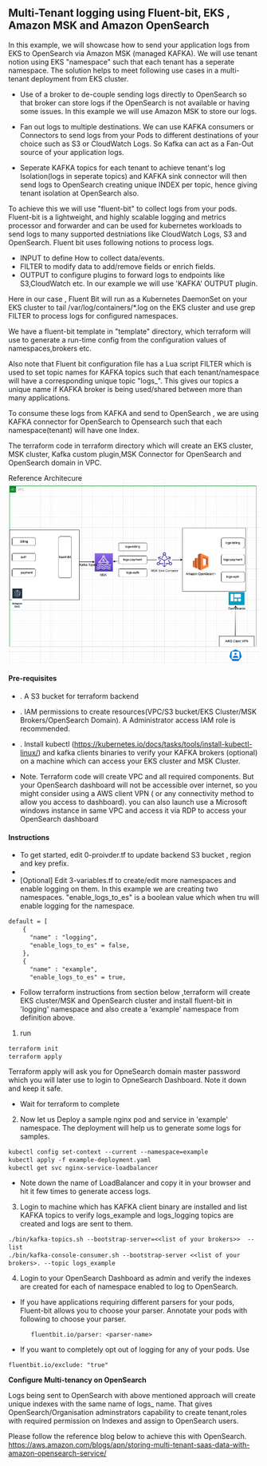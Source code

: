 ## Multi-Tenant logging using Fluent-bit, EKS , Amazon MSK and  Amazon OpenSearch

In this example, we will showcase how to send your application logs from EKS to OpenSearch via Amazon MSK (managed KAFKA). We will use tenant notion using EKS "namespace" such that each tenant has a seperate namespace.  The solution helps to meet following use cases in a multi-tenant deployment from EKS cluster.

* Use of a broker to de-couple sending logs directly to OpenSearch so that broker can store logs if the OpenSearch is not available or having  some issues. In this example we will use Amazon MSK to store our logs.

* Fan out logs to multiple destinations. We can use KAFKA consumers or Connectors to send logs from your Pods to different destinations of your choice such as S3 or CloudWatch Logs. So Kafka can act as a Fan-Out source of your application logs.

* Seperate KAFKA topics for each tenant to achieve tenant's log Isolation(logs in seperate topics) and KAFKA sink connector will then send logs to OpenSearch creating unique INDEX per topic, hence giving tenant isolation at OpenSearch also.

To achieve this we will use "fluent-bit" to collect logs from your pods. Fluent-bit is a lightweight, and highly scalable logging and metrics processor and forwarder and can be used for kubernetes workloads  to send logs to many supported destniations like CloudWatch Logs, S3 and  OpenSearch. Fluent bit uses following notions to process logs.

* INPUT to define How to collect data/events.
* FILTER to modify data to add/remove fields or enrich fields.
* OUTPUT to configure plugins to forward logs to endpoints like S3,CloudWatch etc. In our example we will use 'KAFKA' OUTPUT plugin.

Here in our case , Fluent Bit will run as a Kubernetes DaemonSet on your EKS cluster to tail /var/log/containers/*.log on the EKS cluster and use grep FILTER to process logs for configured namespaces.

We have a fluent-bit template in "template" directory, which terraform will use to generate a run-time config from the configuration values of namespaces,brokers etc.

Also note that Fluent bit configuration file has a Lua script FILTER  which is used to set topic names for KAFKA topics such that each tenant/namespace will have a corresponding unique topic "logs_<namespace>". This gives our topics a unique name if KAFKA broker is being used/shared between more than many applications.

To consume these logs from KAFKA and send to OpenSearch , we are using KAFKA connector for OpenSearch to Opensearch such that each namespace(tenant) will have one Index.

The terraform code in terraform directory which will create an EKS cluster, MSK cluster, Kafka custom plugin,MSK Connector for OpenSearch  and OpenSearch domain in VPC.

Reference Architecure ![Architecture](Ref-Architecture.png?raw=true "Title")


#### Pre-requisites

* . A S3 bucket for terraform backend
* . IAM permissions to create resources(VPC/S3 bucket/EKS Cluster/MSK Brokers/OpenSearch Domain). A Administrator access IAM role is recommended.
* . Install kubectl (https://kubernetes.io/docs/tasks/tools/install-kubectl-linux/) and kafka clients binaries to verify your KAFKA brokers (optional) on a machine which can access your EKS cluster and MSK Cluster.


* Note. Terraform code will create VPC and all required components. But your OpenSearch dashboard will not be accessible over internet, so you might consider using a AWS client VPN ( or any connectivity method to allow you access to dashboard). you can also launch use a Microsoft windows instance in same VPC and access it via RDP to access your OpenSearch dashboard 

#### Instructions

* To get started, edit 0-proivder.tf to update backend S3 bucket , region and key prefix.
* 
* [Optional] Edit 3-variables.tf to create/edit more namespaces and enable logging on them. In this example we are creating two namespaces. "enable_logs_to_es" is a boolean value which when tru will enable logging for the namespace.
```
default = [
    {
      "name" : "logging",
      "enable_logs_to_es" = false,
    },
    {
      "name" : "example",
      "enable_logs_to_es" = true,
```

* Follow terraform instructions from section below ,terraform will create EKS cluster/MSK and OpenSearch cluster and install fluent-bit in 'logging' namespace and also create a 'example' namespace from definition above.

1. run 
```
terraform init
terraform apply

```
Terraform apply will ask you for OpneSearch domain master password which you will later use to login to OpneSearch Dashboard. Note it down and keep it safe.

* Wait for terraform to complete 
2. Now let us Deploy a sample nginx pod and service  in 'example' namespace. The deployment will help us to generate some logs for samples.
```
kubectl config set-context --current --namespace=example
kubectl apply -f example-deployment.yaml
kubectl get svc nginx-service-loadbalancer

```
* Note down the name of LoadBalancer and copy it in your browser and hit it few times to generate access logs.

3. Login to machine which has KAFKA client binary are installed and list KAFKA topics to verify logs_example and logs_logging topics are created and logs are sent to them.
 
```
./bin/kafka-topics.sh --bootstrap-server=<<list of your brokers>>  --list
./bin/kafka-console-consumer.sh --bootstrap-server <<list of your brokers>. --topic logs_example    

```
4. Login to your OpenSearch Dashboard as admin and verify the indexes are created for each of namespace enabled to log to OpenSearch. 


* If you have applications requiring different parsers for your pods, Fluent-bit allows you to choose your parser. Annotate your pods with following to choose your parser.
   ```
      fluentbit.io/parser: <parser-name>
   ```
* If you want to completely opt out of logging for any of your pods. Use

```
fluentbit.io/exclude: "true"
```
    
 **Configure Multi-tenancy on OpenSearch**
    
 Logs being sent to OpenSearch with above mentioned approach will create unique indexes with the same name of logs_<namespace> name. That gives OpenSearch/Organisation adminstrators capability to create tenant,roles with required permission on Indexes and assign to OpenSearch users.
    
Please follow the reference blog below to achieve this with OpenSearch.
https://aws.amazon.com/blogs/apn/storing-multi-tenant-saas-data-with-amazon-opensearch-service/


